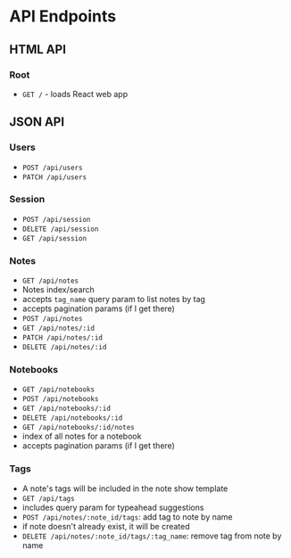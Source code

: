 # API Endpoints

## HTML API

### Root

- `GET /` - loads React web app

## JSON API

### Users

- `POST /api/users`
- `PATCH /api/users`

### Session

- `POST /api/session`
- `DELETE /api/session`
- `GET /api/session`

### Notes

- `GET /api/notes`
- Notes index/search
- accepts `tag_name` query param to list notes by tag
- accepts pagination params (if I get there)
- `POST /api/notes`
- `GET /api/notes/:id`
- `PATCH /api/notes/:id`
- `DELETE /api/notes/:id`

### Notebooks

- `GET /api/notebooks`
- `POST /api/notebooks`
- `GET /api/notebooks/:id`
- `DELETE /api/notebooks/:id`
- `GET /api/notebooks/:id/notes`
- index of all notes for a notebook
- accepts pagination params (if I get there)

### Tags

- A note's tags will be included in the note show template
- `GET /api/tags`
- includes query param for typeahead suggestions
- `POST /api/notes/:note_id/tags`: add tag to note by name
- if note doesn't already exist, it will be created
- `DELETE /api/notes/:note_id/tags/:tag_name`: remove tag from note by
name
